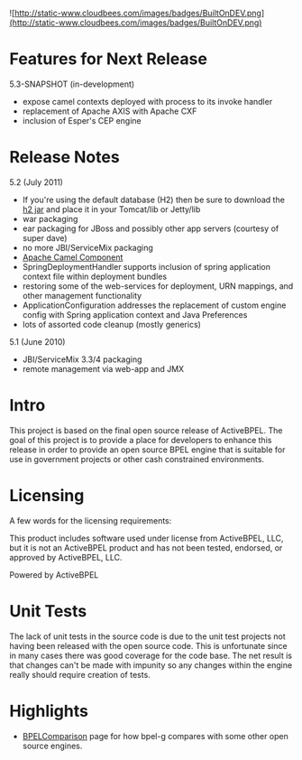 ![http://static-www.cloudbees.com/images/badges/BuiltOnDEV.png](http://static-www.cloudbees.com/images/badges/BuiltOnDEV.png)

# Features for Next Release #

5.3-SNAPSHOT (in-development)
  * expose camel contexts deployed with process to its invoke handler
  * replacement of Apache AXIS with Apache CXF
  * inclusion of Esper's CEP engine

# Release Notes #

5.2 (July 2011)
  * If you're using the default database (H2) then be sure to download the [h2 jar](http://repo2.maven.org/maven2/com/h2database/h2/1.2.122/) and place it in your Tomcat/lib or Jetty/lib
  * war packaging
  * ear packaging for JBoss and possibly other app servers (courtesy of super dave)
  * no more JBI/ServiceMix packaging
  * [Apache Camel Component](ApacheCamel.md)
  * SpringDeploymentHandler supports inclusion of spring application context file within deployment bundles
  * restoring some of the web-services for deployment, URN mappings, and other management functionality
  * ApplicationConfiguration addresses the replacement of custom engine config with Spring application context and Java Preferences
  * lots of assorted code cleanup (mostly generics)

5.1 (June 2010)
  * JBI/ServiceMix 3.3/4 packaging
  * remote management via web-app and JMX

# Intro #

This project is based on the final open source release of ActiveBPEL. The goal of this project is to provide a place for developers to enhance this release in order to provide an open source BPEL engine that is suitable for use in government projects or other cash constrained environments.

# Licensing #
A few words for the licensing requirements:

This product includes software used under license from ActiveBPEL, LLC, but it is not an ActiveBPEL product and has not been tested, endorsed, or approved by ActiveBPEL, LLC.

Powered by ActiveBPEL

# Unit Tests #
The lack of unit tests in the source code is due to the unit test projects not having been released with the open source code. This is unfortunate since in many cases there was good coverage for the code base. The net result is that changes can't be made with impunity so any changes within the engine really should require creation of tests.

# Highlights #
  * [BPELComparison](BPELComparison.md) page for how bpel-g compares with some other open source engines.
